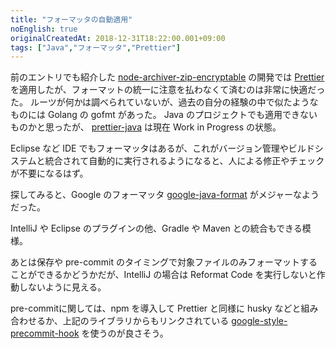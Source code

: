 ```yaml
---
title: "フォーマッタの自動適用"
noEnglish: true
originalCreatedAt: 2018-12-31T18:22:00.001+09:00
tags: ["Java","フォーマッタ","Prettier"]
---
```

前のエントリでも紹介した [node-archiver-zip-encryptable](https://github.com/ksoichiro/node-archiver-zip-encryptable) の開発では [Prettier](https://prettier.io) を適用したが、フォーマットの統一に注意を払わなくて済むのは非常に快適だった。
ルーツが何かは調べられていないが、過去の自分の経験の中で似たようなものには Golang の gofmt があった。
Java のプロジェクトでも適用できないものかと思ったが、 [prettier-java](https://github.com/jhipster/prettier-java) は現在 Work in Progress の状態。
<!--more-->
Eclipse など IDE でもフォーマッタはあるが、これがバージョン管理やビルドシステムと統合されて自動的に実行されるようになると、人による修正やチェックが不要になるはず。

探してみると、Google のフォーマッタ [google-java-format](https://github.com/google/google-java-format/blob/master/README.md) がメジャーなようだった。

IntelliJ や Eclipse のプラグインの他、Gradle や Maven との統合もできる模様。

あとは保存や pre-commit のタイミングで対象ファイルのみフォーマットすることができるかどうかだが、IntelliJ の場合は Reformat Code を実行しないと作動しないように見える。

pre-commitに関しては、npm を導入して Prettier と同様に husky などと組み合わせるか、上記のライブラリからもリンクされている [google-style-precommit-hook](https://github.com/maltzj/google-style-precommit-hook) を使うのが良さそう。
